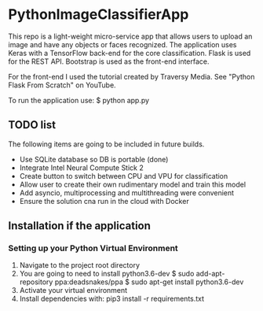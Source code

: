 # PythonImageClassifierApp

This repo is a light-weight micro-service app that allows users to upload an image and have any objects or faces recognized. The application uses Keras with a TensorFlow back-end for the core classification. Flask is used for the REST API. Bootstrap is used as the front-end interface.

For the front-end I used the tutorial created by Traversy Media. See "Python Flask From Scratch" on YouTube.

To run the application use:
$ python app.py

## TODO list
The following items are going to be included in future builds.
* Use SQLite database so DB is portable (done)
* Integrate Intel Neural Compute Stick 2
* Create button to switch between CPU and VPU for classification
* Allow user to create their own rudimentary model and train this model
* Add asyncio, multiprocessing and multithreading were convenient
* Ensure the solution cna run in the cloud with Docker

## Installation if the application

### Setting up your Python Virtual Environment
1. Navigate to the project root directory
2. You are going to need to install python3.6-dev
  $ sudo add-apt-repository ppa:deadsnakes/ppa
  $ sudo apt-get install python3.6-dev
3. Activate your virtual environment
5. Install dependencies with: pip3 install -r requirements.txt
